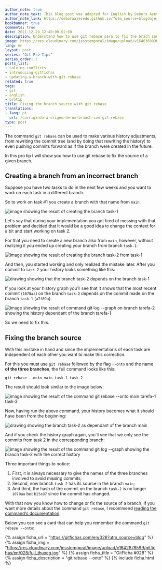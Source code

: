 ```yaml
---
author_note: true
author_note_text: This blog post was adapted for English by Debora Azevedo.
author_note_link: https://deboraazevedo.github.io/?utm_source=blogdajess
bookbanner: true
comments: true
date: 2021-12-29 12:40:00-02:00
description: Understand how to use git rebase para to fix the brach source
image: https://res.cloudinary.com/jesstemporal/image/upload/v1640360836/covers/pro_tip_voc9gk.png
lang: en
layout: post
series: "Git Pro Tips"
series_order: 3
posts_list:
- solving-conflicts
- introducing-gitfichas
- updating-a-branch-with-git-rebase
related: true
tags:
- git
- english
- protip
title: Fixing the branch source with git rebase
translations:
- lang: pt
  url: /corrigindo-a-origem-de-um-branch-com-git-rebase
type: post
---
```


The command `git rebase` can be used to make various history adjustments, from rewriting the commit tree (and by doing that rewriting the history) to even pushing commits forward as if the branch were created in the future.

In this pro tip I will show you how to use git rebase to fix the source of a given branch.

## Creating a branch from an incorrect branch

Suppose you have two tasks to do in the next few weeks and you want to work on each task in a different branch.

So to work on task #1 you create a branch with that name from `main`.

![image showing the result of creating the branch task-1](https://res.cloudinary.com/jesstemporal/image/upload/v1643381405/git-rebase-ajustar-origem/git-checkout-fig1_qd3kkn.png)

Let's say that during your implementation you got tired of messing with that problem and decided that it would be a good idea to change the context for a bit and start working on task 2.

For that you need to create a new branch also from `main`, however, without realizing it you ended up creating your branch from branch `task-1`:

![image showing the result of creating the branch task-2 from task-1](https://res.cloudinary.com/jesstemporal/image/upload/v1643382296/git-rebase-ajustar-origem/git-switch-fig2_ugve35.png)

And then, you started working and only realized the mistake later. After you commit to `task-2` your history looks something like this:

![drawing showing that the branch task-2 depends on the branch task-1](https://res.cloudinary.com/jesstemporal/image/upload/v1643382763/git-rebase-ajustar-origem/rebase-fixing-source-fig3_yjr1zx.jpg)

If you look at your history graph you'll see that it shows that the most recent commit (`1078aa`) on the branch `task-2` depends on the commit made on the branch `task-1` (`a7f89a`):

![image showing the result of command git log --graph on branch tarefa-2 showing the history dependant of the branch tarefa-1](https://res.cloudinary.com/jesstemporal/image/upload/v1643382297/git-rebase-ajustar-origem/git-log-graph-worng-branch-fig4_bsmw1u.png)

So we need to fix this.

## Fixing the branch source

With this mistake in hand and since the implementations of each task are independent of each other you want to make this correction.

For this you must use `git rebase` followed by the flag `--onto` and the name **of the three branches**, the full command looks like this:

```console
git rebase --onto main task-1 task-2
```

The result should look similar to the image below:

![image showing the result of the command git rebase --onto main tarefa-1 task-2](https://res.cloudinary.com/jesstemporal/image/upload/v1643382296/git-rebase-ajustar-origem/git-rebase-onto-main-task1-task2-fig5_lenp6j.png)

Now, having run the above command, your history becomes what it should have been from the beginning:

![drawing showing the branch task-2 as dependant of the branch main](https://res.cloudinary.com/jesstemporal/image/upload/v1643382763/git-rebase-ajustar-origem/rebase-fixed-source-fig6_shwva2.jpg)

And if you check the history graph again, you'll see that we only see the commits from task 2 in the corresponding branch:

![image showing the result of the command git log --graph showing the branch task-2 with the correct history](https://res.cloudinary.com/jesstemporal/image/upload/v1643382297/git-rebase-ajustar-origem/git-log-graph-correct-branch-fig7_ikzqld.png)

Three important things to notice:

1. First, it is always necessary to give the names of the three branches involved to avoid missing commits;
1. Second, now branch `task-2` has its source in the branch `main`;
1. And third, the hash of the commit on the branch `task-2` is no longer `1078aa` but `b25a97` since the commit has changed.

With that now you know how to change or fix the source of a branch, if you want more details about the command `git rebase`, I recommend [reading the command's documentation](https://git-scm.com/docs/git-rebase).

Below you can see a card that can help you remember the command `git rebase --onto`:

{% assign ficha_url = "https://gitfichas.com/en/028?utm_source=blog" %}
{% assign ficha_img = "https://res.cloudinary.com/jesstemporal/image/upload/v1642878599/gitfichas/en/028/full_thuxcg.jpg" %}
{% assign ficha_title = "GitFicha #028" %}
{% assign ficha_description = "git rebase --onto" %}
{% include ficha.html %}